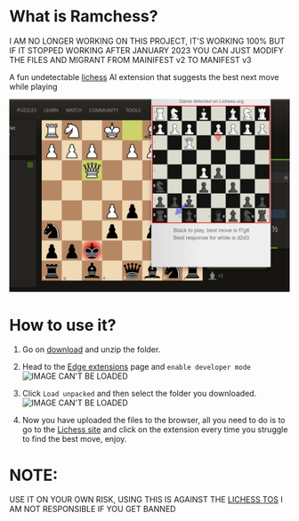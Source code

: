 # What is Ramchess?
I AM NO LONGER WORKING ON THIS PROJECT, IT'S WORKING 100% BUT IF IT STOPPED WORKING AFTER JANUARY 2023 YOU CAN JUST MODIFY THE FILES AND MIGRANT FROM MAINIFEST v2 TO MANIFEST v3

 A fun undetectable [lichess](lichess.org) AI extension that suggests the best next move while playing

![IMAGE CAN'T BE LOADED](preview.png) 

# How to use it?

1. Go on [download](https://github.com/Rxmsey/ramchess-lichess-browser-assistance/archive/refs/heads/main.zip) and unzip the folder.

2. Head to the [Edge extensions](edge://extensions/) page and `enable developer mode`
![IMAGE CAN'T BE LOADED](https://cdn.discordapp.com/attachments/1007798294073835562/1010637438772850779/unknown.png)

3. Click `Load unpacked` and then select the folder you downloaded.
![IMAGE CAN'T BE LOADED](https://cdn.discordapp.com/attachments/1007798294073835562/1010638563144126535/unknown.png)

4. Now you have uploaded the files to the browser, all you need to do is to go to the [Lichess site](https://lichess.org/) and click on the extension every time you struggle to find the best move, enjoy.



# NOTE:

USE IT ON YOUR OWN RISK, USING THIS IS AGAINST THE [LICHESS TOS](https://lichess.org/terms-of-service) I AM NOT RESPONSIBLE IF YOU GET BANNED
